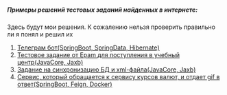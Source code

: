 <h5>Примеры решений тестовых заданий найденных в интернете:</h5>
<p>Здесь будут мои решения. К сожалению нельзя проверить правильно ли я понял и решил их</p>
<ol>
<li><a href="https://github.com/Mirto111/test-tasks-examples/tree/master/travel-bot">Телеграм бот(SpringBoot, SpringData, Hibernate)</a></li>
<li><a href="https://github.com/Mirto111/test-tasks-examples/tree/master/epam-training-center-test-task">Тестовое задание от Epam для поступления в учебный центр(JavaCore, Jaxb)</a></li>
<li><a href="https://github.com/Mirto111/test-tasks-examples/tree/master/xml-sync-db">Задание на синхронизацию БД и xml-файла(JavaCore, Jaxb)</a></li>
<li><a href="https://github.com/Mirto111/alfa-bank-test-task">Сервис, который обращается к сервису курсов валют, и отдает gif в ответ(SpringBoot, Feign, Docker)</a></li>
</ol> 
